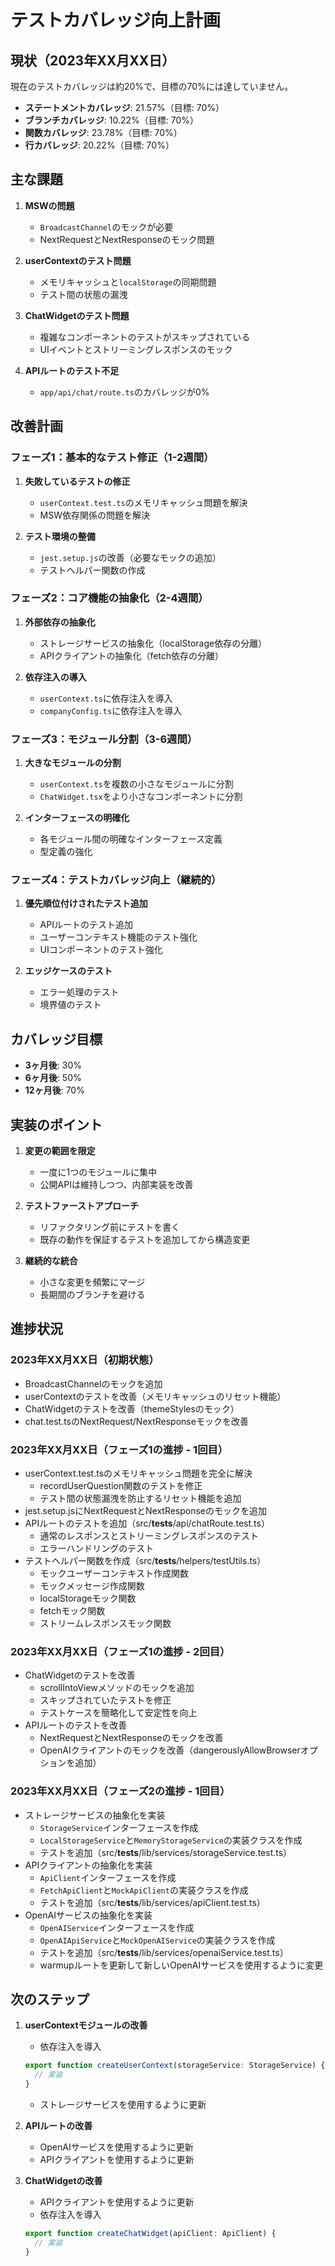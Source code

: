 # テストカバレッジ向上計画

## 現状（2023年XX月XX日）

現在のテストカバレッジは約20%で、目標の70%には達していません。

- **ステートメントカバレッジ**: 21.57%（目標: 70%）
- **ブランチカバレッジ**: 10.22%（目標: 70%）
- **関数カバレッジ**: 23.78%（目標: 70%）
- **行カバレッジ**: 20.22%（目標: 70%）

## 主な課題

1. **MSWの問題**
   - `BroadcastChannel`のモックが必要
   - NextRequestとNextResponseのモック問題

2. **userContextのテスト問題**
   - メモリキャッシュと`localStorage`の同期問題
   - テスト間の状態の漏洩

3. **ChatWidgetのテスト問題**
   - 複雑なコンポーネントのテストがスキップされている
   - UIイベントとストリーミングレスポンスのモック

4. **APIルートのテスト不足**
   - `app/api/chat/route.ts`のカバレッジが0%

## 改善計画

### フェーズ1：基本的なテスト修正（1-2週間）

1. **失敗しているテストの修正**
   - `userContext.test.ts`のメモリキャッシュ問題を解決
   - MSW依存関係の問題を解決

2. **テスト環境の整備**
   - `jest.setup.js`の改善（必要なモックの追加）
   - テストヘルパー関数の作成

### フェーズ2：コア機能の抽象化（2-4週間）

1. **外部依存の抽象化**
   - ストレージサービスの抽象化（localStorage依存の分離）
   - APIクライアントの抽象化（fetch依存の分離）

2. **依存注入の導入**
   - `userContext.ts`に依存注入を導入
   - `companyConfig.ts`に依存注入を導入

### フェーズ3：モジュール分割（3-6週間）

1. **大きなモジュールの分割**
   - `userContext.ts`を複数の小さなモジュールに分割
   - `ChatWidget.tsx`をより小さなコンポーネントに分割

2. **インターフェースの明確化**
   - 各モジュール間の明確なインターフェース定義
   - 型定義の強化

### フェーズ4：テストカバレッジ向上（継続的）

1. **優先順位付けされたテスト追加**
   - APIルートのテスト追加
   - ユーザーコンテキスト機能のテスト強化
   - UIコンポーネントのテスト強化

2. **エッジケースのテスト**
   - エラー処理のテスト
   - 境界値のテスト

## カバレッジ目標

- **3ヶ月後**: 30%
- **6ヶ月後**: 50%
- **12ヶ月後**: 70%

## 実装のポイント

1. **変更の範囲を限定**
   - 一度に1つのモジュールに集中
   - 公開APIは維持しつつ、内部実装を改善

2. **テストファーストアプローチ**
   - リファクタリング前にテストを書く
   - 既存の動作を保証するテストを追加してから構造変更

3. **継続的な統合**
   - 小さな変更を頻繁にマージ
   - 長期間のブランチを避ける

## 進捗状況

### 2023年XX月XX日（初期状態）
- BroadcastChannelのモックを追加
- userContextのテストを改善（メモリキャッシュのリセット機能）
- ChatWidgetのテストを改善（themeStylesのモック）
- chat.test.tsのNextRequest/NextResponseモックを改善

### 2023年XX月XX日（フェーズ1の進捗 - 1回目）
- userContext.test.tsのメモリキャッシュ問題を完全に解決
  - recordUserQuestion関数のテストを修正
  - テスト間の状態漏洩を防止するリセット機能を追加
- jest.setup.jsにNextRequestとNextResponseのモックを追加
- APIルートのテストを追加（src/__tests__/api/chatRoute.test.ts）
  - 通常のレスポンスとストリーミングレスポンスのテスト
  - エラーハンドリングのテスト
- テストヘルパー関数を作成（src/__tests__/helpers/testUtils.ts）
  - モックユーザーコンテキスト作成関数
  - モックメッセージ作成関数
  - localStorageモック関数
  - fetchモック関数
  - ストリームレスポンスモック関数

### 2023年XX月XX日（フェーズ1の進捗 - 2回目）
- ChatWidgetのテストを改善
  - scrollIntoViewメソッドのモックを追加
  - スキップされていたテストを修正
  - テストケースを簡略化して安定性を向上
- APIルートのテストを改善
  - NextRequestとNextResponseのモックを改善
  - OpenAIクライアントのモックを改善（dangerouslyAllowBrowserオプションを追加）

### 2023年XX月XX日（フェーズ2の進捗 - 1回目）
- ストレージサービスの抽象化を実装
  - `StorageService`インターフェースを作成
  - `LocalStorageService`と`MemoryStorageService`の実装クラスを作成
  - テストを追加（src/__tests__/lib/services/storageService.test.ts）
- APIクライアントの抽象化を実装
  - `ApiClient`インターフェースを作成
  - `FetchApiClient`と`MockApiClient`の実装クラスを作成
  - テストを追加（src/__tests__/lib/services/apiClient.test.ts）
- OpenAIサービスの抽象化を実装
  - `OpenAIService`インターフェースを作成
  - `OpenAIApiService`と`MockOpenAIService`の実装クラスを作成
  - テストを追加（src/__tests__/lib/services/openaiService.test.ts）
  - warmupルートを更新して新しいOpenAIサービスを使用するように変更

## 次のステップ

1. **userContextモジュールの改善**
   - 依存注入を導入
   ```typescript
   export function createUserContext(storageService: StorageService) {
     // 実装
   }
   ```
   - ストレージサービスを使用するように更新

2. **APIルートの改善**
   - OpenAIサービスを使用するように更新
   - APIクライアントを使用するように更新

3. **ChatWidgetの改善**
   - APIクライアントを使用するように更新
   - 依存注入を導入
   ```typescript
   export function createChatWidget(apiClient: ApiClient) {
     // 実装
   }
   ``` 